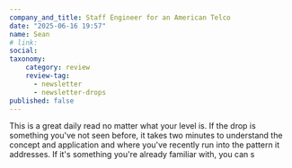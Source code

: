 ```yaml
---
company_and_title: Staff Engineer for an American Telco
date: "2025-06-16 19:57"
name: Sean
# link:
social: 
taxonomy:
    category: review
    review-tag:
      - newsletter
      - newsletter-drops
published: false
---
```


This is a great daily read no matter what your level is.
If the drop is something you've not seen before, it takes two minutes to understand the concept and application and where you've recently run into the pattern it addresses.
If it's something you're already familiar with, you can s
